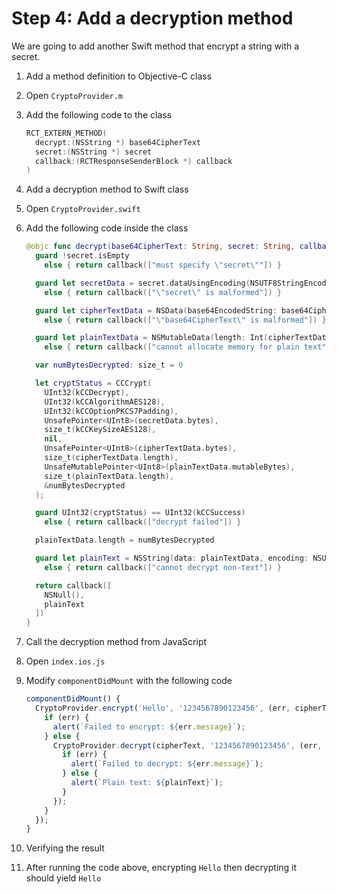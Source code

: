 # Step 4: Add a decryption method

We are going to add another Swift method that encrypt a string with a secret.

1. Add a method definition to Objective-C class
  1. Open `CryptoProvider.m`
  2. Add the following code to the class
     ```c
     RCT_EXTERN_METHOD(
       decrypt:(NSString *) base64CipherText
       secret:(NSString *) secret
       callback:(RCTResponseSenderBlock *) callback
     )
     ```

2. Add a decryption method to Swift class
  1. Open `CryptoProvider.swift`
  2. Add the following code inside the class
     ```swift
     @objc func decrypt(base64CipherText: String, secret: String, callback: RCTResponseSenderBlock) -> Void {
       guard !secret.isEmpty
         else { return callback(["must specify \"secret\""]) }

       guard let secretData = secret.dataUsingEncoding(NSUTF8StringEncoding)
         else { return callback(["\"secret\" is malformed"]) }

       guard let cipherTextData = NSData(base64EncodedString: base64CipherText, options: NSDataBase64DecodingOptions.IgnoreUnknownCharacters)
         else { return callback(["\"base64CipherText\" is malformed"]) }

       guard let plainTextData = NSMutableData(length: Int(cipherTextData.length) + kCCBlockSizeAES128)
         else { return callback(["cannot allocate memory for plain text"]) }

       var numBytesDecrypted: size_t = 0

       let cryptStatus = CCCrypt(
         UInt32(kCCDecrypt),
         UInt32(kCCAlgorithmAES128),
         UInt32(kCCOptionPKCS7Padding),
         UnsafePointer<UInt8>(secretData.bytes),
         size_t(kCCKeySizeAES128),
         nil,
         UnsafePointer<UInt8>(cipherTextData.bytes),
         size_t(cipherTextData.length),
         UnsafeMutablePointer<UInt8>(plainTextData.mutableBytes),
         size_t(plainTextData.length),
         &numBytesDecrypted
       );

       guard UInt32(cryptStatus) == UInt32(kCCSuccess)
         else { return callback(["decrypt failed"]) }

       plainTextData.length = numBytesDecrypted

       guard let plainText = NSString(data: plainTextData, encoding: NSUTF8StringEncoding)
         else { return callback(["cannot decrypt non-text"]) }

       return callback([
         NSNull(),
         plainText
       ])
     }
     ```

3. Call the decryption method from JavaScript
  1. Open `index.ios.js`
  2. Modify `componentDidMount` with the following code
     ```js
     componentDidMount() {
       CryptoProvider.encrypt('Hello', '1234567890123456', (err, cipherText) => {
         if (err) {
           alert(`Failed to encrypt: ${err.message}`);
         } else {
           CryptoProvider.decrypt(cipherText, '1234567890123456', (err, plainText) => {
             if (err) {
               alert(`Failed to decrypt: ${err.message}`);
             } else {
               alert(`Plain text: ${plainText}`);
             }
           });
         }
       });
     }
     ```
4. Verifying the result
  1. After running the code above, encrypting `Hello` then decrypting it should yield `Hello`